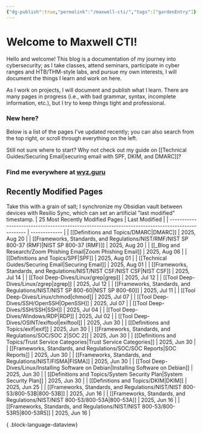 ```yaml
---
{"dg-publish":true,"permalink":"/maxwell-cti/","tags":["gardenEntry"]}
---
```


# Welcome to Maxwell CTI!

Hello and welcome! This blog is a documentation of my journey into cybersecurity; as I take classes, attend seminars, participate in cyber ranges and HTB/THM-style labs, and pursue my own interests, I will document the things I learn and work on here. 

As I work on projects, I will document and publish what I learn. There are many pages in progress (i.e., with bad grammar, syntax, incomplete information, etc.), but I try to keep things tight and professional.

### New here?
Below is a list of the pages I've updated recently; you can also search from the top right, or scroll through everything on the left.

Still not sure where to start? Why not check out my guide on [[Technical Guides/Securing Email\|securing email with SPF, DKIM, and DMARC]]?


### Find me everywhere at [wyz.guru](https://wyz.guru)



## Recently Modified Pages
Take this with a grain of salt; I synchronize my Obsidian vault between devices with Resilio Sync, which can set an artificial "last modified" timestamp.
| 25 Most Recently Modified Pages                                                                   | Last Modified |
| ------------------------------------------------------------------------------------------------- | ------------- |
| [[Definitions and Topics/DMARC\|DMARC]]                                                        | 2025, Aug 20  |
| [[Frameworks, Standards, and Regulations/NIST/RMF/NIST SP 800-37 (RMF)\|NIST SP 800-37 (RMF)]] | 2025, Aug 20  |
| [[_Blog and Research/Zoom Phishing Email\|Zoom Phishing Email]]                                | 2025, Aug 06  |
| [[Definitions and Topics/SPF\|SPF]]                                                            | 2025, Aug 01  |
| [[Technical Guides/Securing Email\|Securing Email]]                                            | 2025, Aug 01  |
| [[Frameworks, Standards, and Regulations/NIST/NIST CSF/NIST CSF\|NIST CSF]]                    | 2025, Jul 14  |
| [[Tool Deep-Dives/Linux/grep\|grep]]                                                           | 2025, Jul 12  |
| [[Tool Deep-Dives/Linux/zgrep\|zgrep]]                                                         | 2025, Jul 12  |
| [[Frameworks, Standards, and Regulations/NIST/NIST SP 800-60\|NIST SP 800-60]]                 | 2025, Jul 11  |
| [[Tool Deep-Dives/Linux/chmod\|chmod]]                                                         | 2025, Jul 07  |
| [[Tool Deep-Dives/SSH/OpenSSH\|OpenSSH]]                                                       | 2025, Jul 07  |
| [[Tool Deep-Dives/SSH/SSH\|SSH]]                                                               | 2025, Jul 04  |
| [[Tool Deep-Dives/Windows/RDP\|RDP]]                                                           | 2025, Jul 02  |
| [[Tool Deep-Dives/OSINT/exiftool\|exiftool]]                                                   | 2025, Jun 30  |
| [[Definitions and Topics/exif\|exif]]                                                          | 2025, Jun 30  |
| [[Frameworks, Standards, and Regulations/SOC/SOC 2\|SOC 2]]                                    | 2025, Jun 30  |
| [[Definitions and Topics/Trust Service Categories\|Trust Service Categories]]                  | 2025, Jun 30  |
| [[Frameworks, Standards, and Regulations/SOC/SOC Reports\|SOC Reports]]                        | 2025, Jun 30  |
| [[Frameworks, Standards, and Regulations/NIST/FISMA\|FISMA]]                                   | 2025, Jun 30  |
| [[Tool Deep-Dives/Linux/Installing Software on Debian\|Installing Software on Debian]]         | 2025, Jun 30  |
| [[Definitions and Topics/System Security Plan\|System Security Plan]]                          | 2025, Jun 30  |
| [[Definitions and Topics/DKIM\|DKIM]]                                                          | 2025, Jun 25  |
| [[Frameworks, Standards, and Regulations/NIST/NIST 800-53/800-53B\|800-53B]]                   | 2025, Jun 16  |
| [[Frameworks, Standards, and Regulations/NIST/NIST 800-53/800-53A\|800-53A]]                   | 2025, Jun 16  |
| [[Frameworks, Standards, and Regulations/NIST/NIST 800-53/800-53R5\|800-53R5]]                 | 2025, Jun 16  |

{ .block-language-dataview}